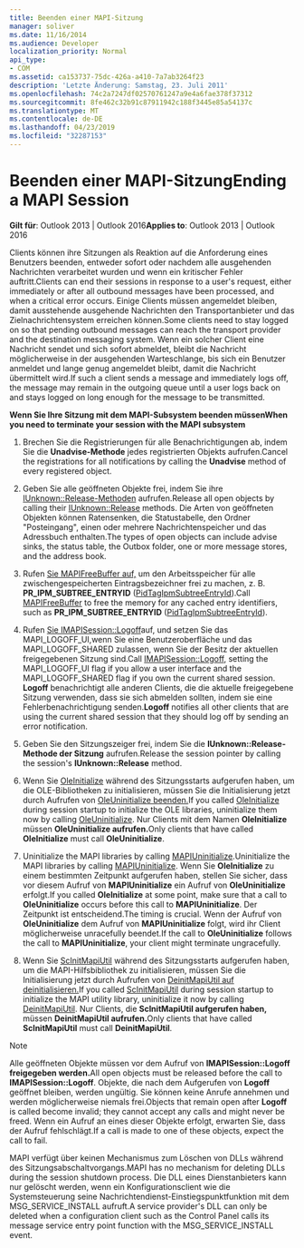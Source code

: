 ```yaml
---
title: Beenden einer MAPI-Sitzung
manager: soliver
ms.date: 11/16/2014
ms.audience: Developer
localization_priority: Normal
api_type:
- COM
ms.assetid: ca153737-75dc-426a-a410-7a7ab3264f23
description: 'Letzte Änderung: Samstag, 23. Juli 2011'
ms.openlocfilehash: 74c2a7247df02570761247a9e4a6fae378f37312
ms.sourcegitcommit: 8fe462c32b91c87911942c188f3445e85a54137c
ms.translationtype: MT
ms.contentlocale: de-DE
ms.lasthandoff: 04/23/2019
ms.locfileid: "32287153"
---
```

# <a name="ending-a-mapi-session"></a><span data-ttu-id="e97d1-103">Beenden einer MAPI-Sitzung</span><span class="sxs-lookup"><span data-stu-id="e97d1-103">Ending a MAPI Session</span></span>

  
  
<span data-ttu-id="e97d1-104">**Gilt für**: Outlook 2013 | Outlook 2016</span><span class="sxs-lookup"><span data-stu-id="e97d1-104">**Applies to**: Outlook 2013 | Outlook 2016</span></span> 
  
<span data-ttu-id="e97d1-105">Clients können ihre Sitzungen als Reaktion auf die Anforderung eines Benutzers beenden, entweder sofort oder nachdem alle ausgehenden Nachrichten verarbeitet wurden und wenn ein kritischer Fehler auftritt.</span><span class="sxs-lookup"><span data-stu-id="e97d1-105">Clients can end their sessions in response to a user's request, either immediately or after all outbound messages have been processed, and when a critical error occurs.</span></span> <span data-ttu-id="e97d1-106">Einige Clients müssen angemeldet bleiben, damit ausstehende ausgehende Nachrichten den Transportanbieter und das Zielnachrichtensystem erreichen können.</span><span class="sxs-lookup"><span data-stu-id="e97d1-106">Some clients need to stay logged on so that pending outbound messages can reach the transport provider and the destination messaging system.</span></span> <span data-ttu-id="e97d1-107">Wenn ein solcher Client eine Nachricht sendet und sich sofort abmeldet, bleibt die Nachricht möglicherweise in der ausgehenden Warteschlange, bis sich ein Benutzer anmeldet und lange genug angemeldet bleibt, damit die Nachricht übermittelt wird.</span><span class="sxs-lookup"><span data-stu-id="e97d1-107">If such a client sends a message and immediately logs off, the message may remain in the outgoing queue until a user logs back on and stays logged on long enough for the message to be transmitted.</span></span>
  
 <span data-ttu-id="e97d1-108">**Wenn Sie Ihre Sitzung mit dem MAPI-Subsystem beenden müssen**</span><span class="sxs-lookup"><span data-stu-id="e97d1-108">**When you need to terminate your session with the MAPI subsystem**</span></span>
  
1. <span data-ttu-id="e97d1-109">Brechen Sie die Registrierungen für alle Benachrichtigungen ab, indem Sie die **Unadvise-Methode** jedes registrierten Objekts aufrufen.</span><span class="sxs-lookup"><span data-stu-id="e97d1-109">Cancel the registrations for all notifications by calling the **Unadvise** method of every registered object.</span></span> 
    
2. <span data-ttu-id="e97d1-110">Geben Sie alle geöffneten Objekte frei, indem Sie ihre [IUnknown::Release-Methoden](https://msdn.microsoft.com/library/ms682317%28VS.85%29.aspx) aufrufen.</span><span class="sxs-lookup"><span data-stu-id="e97d1-110">Release all open objects by calling their [IUnknown::Release](https://msdn.microsoft.com/library/ms682317%28VS.85%29.aspx) methods.</span></span> <span data-ttu-id="e97d1-111">Die Arten von geöffneten Objekten können Ratensenken, die Statustabelle, den Ordner "Posteingang", einen oder mehrere Nachrichtenspeicher und das Adressbuch enthalten.</span><span class="sxs-lookup"><span data-stu-id="e97d1-111">The types of open objects can include advise sinks, the status table, the Outbox folder, one or more message stores, and the address book.</span></span> 
    
3. <span data-ttu-id="e97d1-112">Rufen [Sie MAPIFreeBuffer auf,](mapifreebuffer.md) um den Arbeitsspeicher für alle zwischengespeicherten Eintragsbezeichner frei zu machen, z. B. **PR_IPM_SUBTREE_ENTRYID** ([PidTagIpmSubtreeEntryId](pidtagipmsubtreeentryid-canonical-property.md)).</span><span class="sxs-lookup"><span data-stu-id="e97d1-112">Call [MAPIFreeBuffer](mapifreebuffer.md) to free the memory for any cached entry identifiers, such as **PR_IPM_SUBTREE_ENTRYID** ([PidTagIpmSubtreeEntryId](pidtagipmsubtreeentryid-canonical-property.md)).</span></span>
    
4. <span data-ttu-id="e97d1-113">Rufen [Sie IMAPISession::Logoff](imapisession-logoff.md)auf, und setzen Sie das MAPI_LOGOFF_UI,wenn Sie eine Benutzeroberfläche und das MAPI_LOGOFF_SHARED zulassen, wenn Sie der Besitz der aktuellen freigegebenen Sitzung sind.</span><span class="sxs-lookup"><span data-stu-id="e97d1-113">Call [IMAPISession::Logoff](imapisession-logoff.md), setting the MAPI_LOGOFF_UI flag if you allow a user interface and the MAPI_LOGOFF_SHARED flag if you own the current shared session.</span></span> <span data-ttu-id="e97d1-114">**Logoff** benachrichtigt alle anderen Clients, die die aktuelle freigegebene Sitzung verwenden, dass sie sich abmelden sollten, indem sie eine Fehlerbenachrichtigung senden.</span><span class="sxs-lookup"><span data-stu-id="e97d1-114">**Logoff** notifies all other clients that are using the current shared session that they should log off by sending an error notification.</span></span> 
    
5. <span data-ttu-id="e97d1-115">Geben Sie den Sitzungszeiger frei, indem Sie die **IUnknown::Release-Methode der Sitzung** aufrufen.</span><span class="sxs-lookup"><span data-stu-id="e97d1-115">Release the session pointer by calling the session's **IUnknown::Release** method.</span></span> 
    
6. <span data-ttu-id="e97d1-116">Wenn Sie [OleInitialize](https://msdn.microsoft.com/library/ms690134%28v=VS.85%29.aspx) während des Sitzungsstarts aufgerufen haben, um die OLE-Bibliotheken zu initialisieren, müssen Sie die Initialisierung jetzt durch Aufrufen von [OleUninitialize beenden.](https://msdn.microsoft.com/library/ms691326%28VS.85%29.aspx)</span><span class="sxs-lookup"><span data-stu-id="e97d1-116">If you called [OleInitialize](https://msdn.microsoft.com/library/ms690134%28v=VS.85%29.aspx) during session startup to initialize the OLE libraries, uninitialize them now by calling [OleUninitialize](https://msdn.microsoft.com/library/ms691326%28VS.85%29.aspx).</span></span> <span data-ttu-id="e97d1-117">Nur Clients mit dem Namen **OleInitialize** müssen **OleUninitialize aufrufen.**</span><span class="sxs-lookup"><span data-stu-id="e97d1-117">Only clients that have called **OleInitialize** must call **OleUninitialize**.</span></span> 
    
7. <span data-ttu-id="e97d1-118">Uninitialize the MAPI libraries by calling [MAPIUninitialize](mapiuninitialize.md).</span><span class="sxs-lookup"><span data-stu-id="e97d1-118">Uninitialize the MAPI libraries by calling [MAPIUninitialize](mapiuninitialize.md).</span></span> <span data-ttu-id="e97d1-119">Wenn Sie **OleInitialize** zu einem bestimmten Zeitpunkt aufgerufen haben, stellen Sie sicher, dass vor diesem Aufruf von **MAPIUninitialize** ein Aufruf von **OleUninitialize** erfolgt.</span><span class="sxs-lookup"><span data-stu-id="e97d1-119">If you called **OleInitialize** at some point, make sure that a call to **OleUninitialize** occurs before this call to **MAPIUninitialize**.</span></span> <span data-ttu-id="e97d1-120">Der Zeitpunkt ist entscheidend.</span><span class="sxs-lookup"><span data-stu-id="e97d1-120">The timing is crucial.</span></span> <span data-ttu-id="e97d1-121">Wenn der Aufruf von **OleUninitialize** dem Aufruf von **MAPIUninitialize** folgt, wird ihr Client möglicherweise unracefully beendet.</span><span class="sxs-lookup"><span data-stu-id="e97d1-121">If the call to **OleUninitialize** follows the call to **MAPIUninitialize**, your client might terminate ungracefully.</span></span> 
    
8. <span data-ttu-id="e97d1-122">Wenn Sie [ScInitMapiUtil](scinitmapiutil.md) während des Sitzungsstarts aufgerufen haben, um die MAPI-Hilfsbibliothek zu initialisieren, müssen Sie die Initialisierung jetzt durch Aufrufen von [DeinitMapiUtil auf deinitialisieren.](deinitmapiutil.md)</span><span class="sxs-lookup"><span data-stu-id="e97d1-122">If you called [ScInitMapiUtil](scinitmapiutil.md) during session startup to initialize the MAPI utility library, uninitialize it now by calling [DeinitMapiUtil](deinitmapiutil.md).</span></span> <span data-ttu-id="e97d1-123">Nur Clients, die **ScInitMapiUtil aufgerufen haben,** müssen **DeinitMapiUtil aufrufen.**</span><span class="sxs-lookup"><span data-stu-id="e97d1-123">Only clients that have called **ScInitMapiUtil** must call **DeinitMapiUtil**.</span></span>
    
> [!NOTE]
> <span data-ttu-id="e97d1-124">Alle geöffneten Objekte müssen vor dem Aufruf von **IMAPISession::Logoff freigegeben werden.**</span><span class="sxs-lookup"><span data-stu-id="e97d1-124">All open objects must be released before the call to **IMAPISession::Logoff**.</span></span> <span data-ttu-id="e97d1-125">Objekte, die nach dem Aufgerufen von **Logoff** geöffnet bleiben, werden ungültig. Sie können keine Anrufe annehmen und werden möglicherweise niemals frei.</span><span class="sxs-lookup"><span data-stu-id="e97d1-125">Objects that remain open after **Logoff** is called become invalid; they cannot accept any calls and might never be freed.</span></span> <span data-ttu-id="e97d1-126">Wenn ein Aufruf an eines dieser Objekte erfolgt, erwarten Sie, dass der Aufruf fehlschlägt.</span><span class="sxs-lookup"><span data-stu-id="e97d1-126">If a call is made to one of these objects, expect the call to fail.</span></span> 
  
 <span data-ttu-id="e97d1-127">MAPI verfügt über keinen Mechanismus zum Löschen von DLLs während des Sitzungsabschaltvorgangs.</span><span class="sxs-lookup"><span data-stu-id="e97d1-127">MAPI has no mechanism for deleting DLLs during the session shutdown process.</span></span> <span data-ttu-id="e97d1-128">Die DLL eines Dienstanbieters kann nur gelöscht werden, wenn ein Konfigurationsclient wie die Systemsteuerung seine Nachrichtendienst-Einstiegspunktfunktion mit dem MSG_SERVICE_INSTALL aufruft.</span><span class="sxs-lookup"><span data-stu-id="e97d1-128">A service provider's DLL can only be deleted when a configuration client such as the Control Panel calls its message service entry point function with the MSG_SERVICE_INSTALL event.</span></span> 
  

